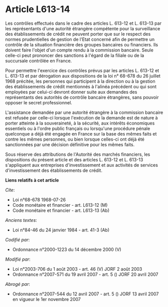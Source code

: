 # Article L613-14

Les contrôles effectués dans le cadre des articles L. 613-12 et L. 613-13 par les représentants d'une autorité étrangère
compétente pour la surveillance des établissements de crédit ne peuvent porter que sur le respect des normes prudentielles de
gestion de l'Etat concerné afin de permettre un contrôle de la situation financière des groupes bancaires ou financiers. Ils
doivent faire l'objet d'un compte rendu à la commission bancaire. Seule celle-ci peut prononcer des sanctions à l'égard de la
filiale ou de la succursale contrôlée en France.

Pour permettre l'exercice des contrôles prévus par les articles L. 613-12 et L. 613-13 et par dérogation aux dispositions de
la loi n° 68-678 du 26 juillet 1968 précitée, les personnes qui participent à la direction ou à la gestion des établissements
de crédit mentionnés à l'alinéa précédent ou qui sont employées par celui-ci devront donner suite aux demandes des
représentants des autorités de contrôle bancaire étrangères, sans pouvoir opposer le secret professionnel.

L'assistance demandée par une autorité étrangère à la commission bancaire est refusée par celle-ci lorsque l'exécution de la
demande est de nature à porter atteinte à la souveraineté, à la sécurité, aux intérêts économiques essentiels ou à l'ordre
public français ou lorsqu'une procédure pénale quelconque a déjà été engagée en France sur la base des mêmes faits et contre
les mêmes personnes, ou bien lorsque celles-ci ont déjà été sanctionnées par une décision définitive pour les mêmes faits.

Sous réserve des attributions de l'Autorité des marchés financiers, les dispositions du présent article et des articles L.
613-12 et L. 613-13 s'appliquent aux entreprises d'investissement et aux activités de services d'investissement des
établissements de crédit.

**Liens relatifs à cet article**

_Cite_:

  - Loi n°68-678 1968-07-26
  - Code monétaire et financier - art. L613-12 (M)
  - Code monétaire et financier - art. L613-13 (Ab)

_Anciens textes_:

  - Loi n°84-46 du 24 janvier 1984 - art. 41-3 (Ab)

_Codifié par_:

  - Ordonnance n°2000-1223 du 14 décembre 2000 (V)

_Modifié par_:

  - Loi n°2003-706 du 1 août 2003 - art. 46 (V) JORF 2 août 2003
  - Ordonnance n°2007-571 du 19 avril 2007 - art. 5 () JORF 20 avril 2007

_Abrogé par_:

  - Ordonnance n°2007-544 du 12 avril 2007 - art. 5 () JORF 13 avril 2007 en vigueur le 1er novembre 2007
